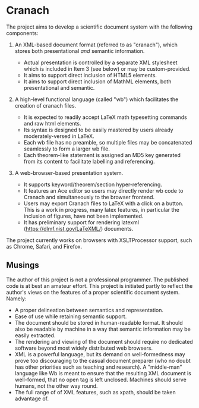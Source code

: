 # Cranach

The project aims to develop a scientific document system with the following components:

1. An XML-based document format (referred to as "cranach"), which stores both presentational *and* semantic information.  
    * Actual presentation is controlled by a separate XML stylesheet which is included in Item 3 (see below) or may be custom-provided.
    * It aims to support direct inclusion of HTML5 elements.
    * It aims to support direct inclusion of MathML elements, both presentational and semantic.

2. A high-level functional language (called "wb") which facilitates the creation of cranach files.
   * It is expected to readily accept LaTeX math typesetting commands and raw html elements.
   * Its syntax is designed to be easily mastered by users already moderately-versed in LaTeX.
   * Each wb file has no preamble, so multiple files may be concatenated seamlessly to form a larger wb file.
   * Each theorem-like statement is assigned an MD5 key generated from its content to facilitate labelling and referencing.

3. A web-browser-based presentation system.  
   * It supports keyword/theorem/section hyper-referencing. 
   * It features an Ace editor so users may directly render wb code to Cranach and simultaneously to the browser frontend.
   * Users may export Cranach files to LaTeX with a click on a button.  This is a work in progress, many latex features, in particular        the inclusion of figures, have not been implemented.
   * It has preliminary support for rendering latexml (https://dlmf.nist.gov/LaTeXML/) documents.

The project currently works on browsers with XSLTProcessor support, such as Chrome, Safari, and Firefox.

## Musings

The author of this project is not a professional programmer.  The published code is at best an amateur effort.  This project is initiated partly to reflect the author's views on the features of a proper scientific document system.  Namely:
   
   * A proper delineation between semantics and representation.
   * Ease of use while retaining semantic support.
   * The document should be stored in human-readable format.  It should also be readable by machine in a way that semantic information      may be easily extracted.
   * The rendering and viewing of the document should require no dedicated software beyond most widely distributed web browsers.         
   * XML is a powerful language, but its demand on well-formedness may prove too discouraging to the casual document preparer (who no doubt has other priorities such as teaching and research). A "middle-man" language like Wb is meant to ensure that the resulting XML document is well-formed, that no open tag is left unclosed. Machines should serve humans, not the other way round.
   * The full range of of XML features, such as xpath, should be taken advantage of. 
   
